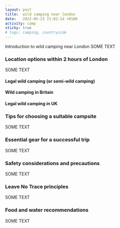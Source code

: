 ```yaml
---
layout: post
title:  wild camping near london
date:   2022-05-23 21:02:14 +0100
activity: camp
sticky: true
# tags: camping, countryside
---
```

Introduction to wild camping near London
SOME TEXT

### Location options within 2 hours of London
SOME TEXT
#### Legal wild camping (or semi-wild camping)

#### Wild camping in Britain

#### Legal wild camping in UK


### Tips for choosing a suitable campsite
SOME TEXT

### Essential gear for a successful trip
SOME TEXT

### Safety considerations and precautions
SOME TEXT

### Leave No Trace principles
SOME TEXT

### Food and water recommendations
SOME TEXT